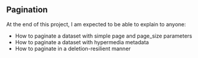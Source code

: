 ## Pagination

At the end of this project, I am expected to be able to explain to anyone:

- How to paginate a dataset with simple page and page_size parameters
- How to paginate a dataset with hypermedia metadata
- How to paginate in a deletion-resilient manner

